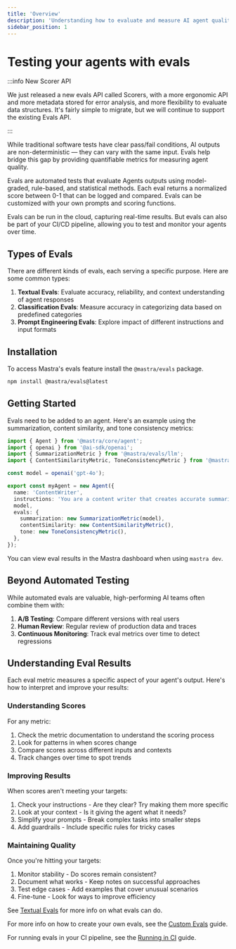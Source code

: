 ```yaml
---
title: 'Overview'
description: 'Understanding how to evaluate and measure AI agent quality using Mastra evals.'
sidebar_position: 1
---
```


# Testing your agents with evals

:::info New Scorer API

We just released a new evals API called Scorers, with a more ergonomic API and more metadata stored for error analysis, and more flexibility to evaluate data structures. It's fairly simple to migrate, but we will continue to support the existing Evals API.

:::

While traditional software tests have clear pass/fail conditions, AI outputs are non-deterministic — they can vary with the same input. Evals help bridge this gap by providing quantifiable metrics for measuring agent quality.

Evals are automated tests that evaluate Agents outputs using model-graded, rule-based, and statistical methods. Each eval returns a normalized score between 0-1 that can be logged and compared. Evals can be customized with your own prompts and scoring functions.

Evals can be run in the cloud, capturing real-time results. But evals can also be part of your CI/CD pipeline, allowing you to test and monitor your agents over time.

## Types of Evals

There are different kinds of evals, each serving a specific purpose. Here are some common types:

1. **Textual Evals**: Evaluate accuracy, reliability, and context understanding of agent responses
2. **Classification Evals**: Measure accuracy in categorizing data based on predefined categories
3. **Prompt Engineering Evals**: Explore impact of different instructions and input formats

## Installation

To access Mastra's evals feature install the `@mastra/evals` package.

```bash copy
npm install @mastra/evals@latest
```

## Getting Started

Evals need to be added to an agent. Here's an example using the summarization, content similarity, and tone consistency metrics:

```typescript copy showLineNumbers filename="src/mastra/agents/index.ts"
import { Agent } from '@mastra/core/agent';
import { openai } from '@ai-sdk/openai';
import { SummarizationMetric } from '@mastra/evals/llm';
import { ContentSimilarityMetric, ToneConsistencyMetric } from '@mastra/evals/nlp';

const model = openai('gpt-4o');

export const myAgent = new Agent({
  name: 'ContentWriter',
  instructions: 'You are a content writer that creates accurate summaries',
  model,
  evals: {
    summarization: new SummarizationMetric(model),
    contentSimilarity: new ContentSimilarityMetric(),
    tone: new ToneConsistencyMetric(),
  },
});
```

You can view eval results in the Mastra dashboard when using `mastra dev`.

## Beyond Automated Testing

While automated evals are valuable, high-performing AI teams often combine them with:

1. **A/B Testing**: Compare different versions with real users
2. **Human Review**: Regular review of production data and traces
3. **Continuous Monitoring**: Track eval metrics over time to detect regressions

## Understanding Eval Results

Each eval metric measures a specific aspect of your agent's output. Here's how to interpret and improve your results:

### Understanding Scores

For any metric:

1. Check the metric documentation to understand the scoring process
2. Look for patterns in when scores change
3. Compare scores across different inputs and contexts
4. Track changes over time to spot trends

### Improving Results

When scores aren't meeting your targets:

1. Check your instructions - Are they clear? Try making them more specific
2. Look at your context - Is it giving the agent what it needs?
3. Simplify your prompts - Break complex tasks into smaller steps
4. Add guardrails - Include specific rules for tricky cases

### Maintaining Quality

Once you're hitting your targets:

1. Monitor stability - Do scores remain consistent?
2. Document what works - Keep notes on successful approaches
3. Test edge cases - Add examples that cover unusual scenarios
4. Fine-tune - Look for ways to improve efficiency

See [Textual Evals](/docs/scorers/evals/textual-evals) for more info on what evals can do.

For more info on how to create your own evals, see the [Custom Evals](/docs/scorers/evals/custom-eval) guide.

For running evals in your CI pipeline, see the [Running in CI](/docs/scorers/evals/running-in-ci) guide.
